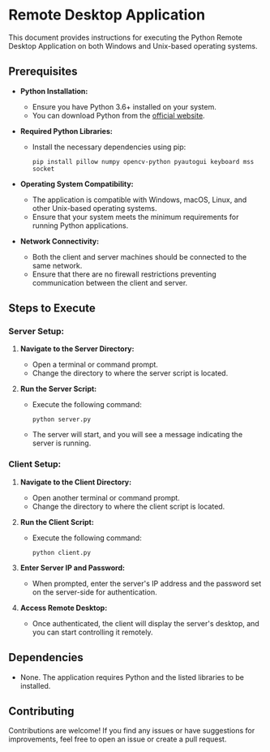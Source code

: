 # Remote Desktop Application

This document provides instructions for executing the Python Remote Desktop Application on both Windows and Unix-based operating systems.

## Prerequisites

- **Python Installation:**
  - Ensure you have Python 3.6+ installed on your system.
  - You can download Python from the [official website](https://www.python.org/downloads/).

- **Required Python Libraries:**
  - Install the necessary dependencies using pip:
    ```
    pip install pillow numpy opencv-python pyautogui keyboard mss socket
    ```

- **Operating System Compatibility:**
  - The application is compatible with Windows, macOS, Linux, and other Unix-based operating systems.
  - Ensure that your system meets the minimum requirements for running Python applications.

- **Network Connectivity:**
  - Both the client and server machines should be connected to the same network.
  - Ensure that there are no firewall restrictions preventing communication between the client and server.

## Steps to Execute

### Server Setup:

1. **Navigate to the Server Directory:**
   - Open a terminal or command prompt.
   - Change the directory to where the server script is located.

2. **Run the Server Script:**
   - Execute the following command:
     ```
     python server.py
     ```
   - The server will start, and you will see a message indicating the server is running.

### Client Setup:

1. **Navigate to the Client Directory:**
   - Open another terminal or command prompt.
   - Change the directory to where the client script is located.

2. **Run the Client Script:**
   - Execute the following command:
     ```
     python client.py
     ```

3. **Enter Server IP and Password:**
   - When prompted, enter the server's IP address and the password set on the server-side for authentication.

4. **Access Remote Desktop:**
   - Once authenticated, the client will display the server's desktop, and you can start controlling it remotely.

## Dependencies

- None. The application requires Python and the listed libraries to be installed.

## Contributing

Contributions are welcome! If you find any issues or have suggestions for improvements, feel free to open an issue or create a pull request.
